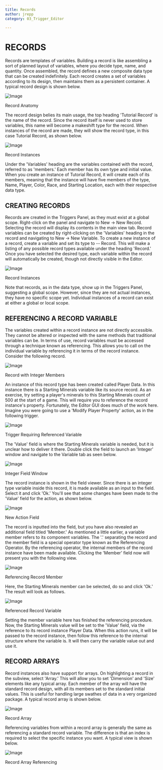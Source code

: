 ```yaml
---
title: Records
author: jrepp
category: 03_Trigger_Editor

---
```

RECORDS
=======

Records are templates of variables. Building a record is like assembling
a sort of planned layout of variables, where you decide type, name, and
quantity. Once assembled, the record defines a new composite data type
that can be created indefinitely. Each record creates a set of variables
according to its design, then maintains them as a persistent container.
A typical record design is shown below.

![Image](./resources/040_Records1.png)

Record Anatomy

The record design belies its main usage, the top heading 'Tutorial
Record' is the name of the record. Since the record itself is never used
to store variables, this name will become a makeshift type for the
record. When instances of the record are made, they will show the record
type, in this case Tutorial Record, as shown below.

![Image](./resources/040_Records2.png)

Record Instances

Under the 'Variables' heading are the variables contained with the
record, referred to as 'members.' Each member has its own type and
initial value. When you create an instance of Tutorial Record, it will
create each of its members, meaning that the instance will have five
members of the type, Name, Player, Color, Race, and Starting Location,
each with their respective data type.

CREATING RECORDS
----------------

Records are created in the Triggers Panel, as they must exist at a
global scope. Right-click on the panel and navigate to New -\> New
Record. Selecting the record will display its contents in the main view
tab. Record variables can be created by right-clicking on the
'Variables' heading in the record and navigating to New -\> New
Variable. To create a new instance of a record, create a variable and
set its type to -- Record. This will make a listing of any possible
record types available under the heading 'Record.' Once you have
selected the desired type, each variable within the record will
automatically be created, though not directly visible in the Editor.

![Image](./resources/040_Records3.png)

Record Instances

Note that records, as in the data type, show up in the Triggers Panel,
suggesting a global scope. However, since they are not actual instances,
they have no specific scope yet. Individual instances of a record can
exist at either a global or local scope.

REFERENCING A RECORD VARIABLE
-----------------------------

The variables created within a record instance are not directly
accessible. They cannot be altered or inspected with the same methods
that traditional variables can be. In terms of use, record variables
must be accessed through a technique known as referencing. This allows
you to call on the individual variable by referencing it in terms of the
record instance. Consider the following record.

![Image](./resources/040_Records4.png)

Record with Integer Members

An instance of this record type has been created called Player Data. In
this instance there is a Starting Minerals variable like its source
record. As an exercise, try setting a player's minerals to this Starting
Minerals count of 500 at the start of a game. This will require you to
reference the record instance's property. Fortunately, the Editor GUI
does much of the work here. Imagine you were going to use a 'Modify
Player Property' action, as in the following trigger.

![Image](./resources/040_Records5.png)

Trigger Requiring Referenced Variable

The 'Value' field is where the Starting Minerals variable is needed, but
it is unclear how to deliver it there. Double click the field to launch
an 'Integer' window and navigate to the Variable tab as seen below.

![Image](./resources/040_Records6.png)

Integer Field Window

The record instance is shown in the field viewer. Since there is an
integer type variable inside this record, it is made available as an
input to the field. Select it and click 'Ok.' You'll see that some
changes have been made to the 'Value' field for the action, as shown
below.

![Image](./resources/040_Records7.png)

New Action Field

The record is inputted into the field, but you have also revealed an
additional field titled 'Member.' As mentioned a little earlier, a
variable member refers to its component variables. The '.' separating
the record and the member field is a special operator type known as the
Referencing Operator. By the referencing operator, the internal members
of the record instance have been made available. Clicking the 'Member'
field now will present you with the following view.

![Image](./resources/040_Records8.png)

Referencing Record Member

Here, the Starting Minerals member can be selected, do so and click
'Ok.' The result will look as follows.

![Image](./resources/040_Records9.png)

Referenced Record Variable

Setting the member variable here has finished the referencing procedure.
Now, the Starting Minerals value will be set to the 'Value' field, via
the reference to its record instance Player Data. When this action runs,
it will be passed to the record instance, then follow this reference to
the internal structure where the variable is. It will then carry the
variable value out and use it.

RECORD ARRAYS
-------------

Record instances also have support for arrays. On highlighting a record
in the subview, select 'Array.' This will allow you to set 'Dimension'
and 'Size' elements like any typical array. Each member of the array
will have the standard record design, with all its members set to the
standard initial values. This is useful for handling large swathes of
data in a very organized package. A typical record array is shown below.

![Image](./resources/040_Records10.png)

Record Array

Referencing variables from within a record array is generally the same
as referencing a standard record variable. The difference is that an
index is required to select the specific instance you want. A typical
view is shown below.

![Image](./resources/040_Records11.png)

Record Array Referencing
